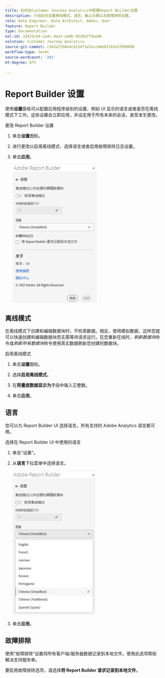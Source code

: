 ```yaml
---
title: 如何在Customer Journey Analytics中配置Report Builder设置
description: 介绍如何设置离线模式、语言、截止日期以及故障排除设置。
role: Data Engineer, Data Architect, Admin, User
feature: Report Builder
type: Documentation
exl-id: 32423cb4-1a4c-4ea3-ad4b-9520aff9ae4b
solution: Customer Journey Analytics
source-git-commit: c343a729de4cb13473a7acc04e837b5e5f69809b
workflow-type: tm+mt
source-wordcount: '281'
ht-degree: 87%

---
```


# Report Builder 设置

使用&#x200B;**设置**&#x200B;窗格可以配置应用程序级别的设置，例如 UI 显示的语言或者是否在离线模式下工作。这些设置会立即应用，并设定用于所有未来的会话，直至发生更改。

更改 Report Builder 设置

1. 单击&#x200B;**设置**&#x200B;图标。

1. 进行更改以启用离线模式、选择语言或者启用故障排除日志设置。

1. 单击&#x200B;**应用**。

   ![显示“取消并应用”按钮的Report Builder日期范围窗格。](./assets/image38.png)

## 离线模式

在离线模式下创建和编辑数据块时，不检索数据。相反，使用模拟数据，这样您就可以快速创建和编辑数据块而无需等待请求运行。在您重新在线时，*刷新数据块*&#x200B;命令或&#x200B;*刷新所有数据块*&#x200B;命令使用真实数据刷新您创建的数据块。

启用离线模式

1. 单击&#x200B;**设置**&#x200B;图标。

1. 选择&#x200B;**启用离线模式**。

1. 在&#x200B;**将量度数据显示为**&#x200B;字段中输入正整数。

1. 单击&#x200B;**应用**。

## 语言

您可以为 Report Builder UI 选择语言。所有支持的 Adobe Analytics 语言都可用。

选择在 Report Builder UI 中使用的语言

1. 单击“设置”。

1. 从&#x200B;**语言**&#x200B;下拉菜单中选择语言。

   ![Report Builder日期范围窗格，其中显示选中了英语的“语言”列表。](./assets/image39.png)

1. 单击&#x200B;**应用**。

## 故障排除

使用“故障排除”设置将所有客户端/服务器数据记录到本地文件。使用此选项帮助解决支持服务单。

要启用故障排除选项，请选择&#x200B;**将 Report Builder 请求记录到本地文件**。
